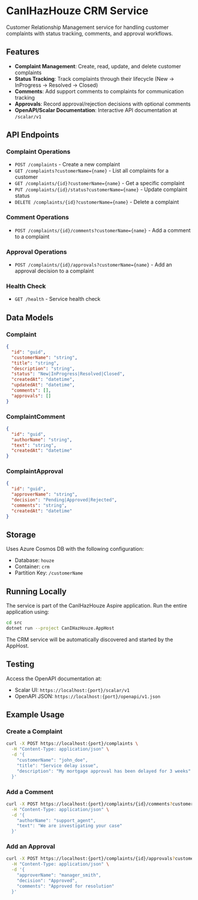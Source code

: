 # CanIHazHouze CRM Service

Customer Relationship Management service for handling customer complaints with status tracking, comments, and approval workflows.

## Features

- **Complaint Management**: Create, read, update, and delete customer complaints
- **Status Tracking**: Track complaints through their lifecycle (New → InProgress → Resolved → Closed)
- **Comments**: Add support comments to complaints for communication tracking
- **Approvals**: Record approval/rejection decisions with optional comments
- **OpenAPI/Scalar Documentation**: Interactive API documentation at `/scalar/v1`

## API Endpoints

### Complaint Operations
- `POST /complaints` - Create a new complaint
- `GET /complaints?customerName={name}` - List all complaints for a customer
- `GET /complaints/{id}?customerName={name}` - Get a specific complaint
- `PUT /complaints/{id}/status?customerName={name}` - Update complaint status
- `DELETE /complaints/{id}?customerName={name}` - Delete a complaint

### Comment Operations
- `POST /complaints/{id}/comments?customerName={name}` - Add a comment to a complaint

### Approval Operations
- `POST /complaints/{id}/approvals?customerName={name}` - Add an approval decision to a complaint

### Health Check
- `GET /health` - Service health check

## Data Models

### Complaint
```json
{
  "id": "guid",
  "customerName": "string",
  "title": "string",
  "description": "string",
  "status": "New|InProgress|Resolved|Closed",
  "createdAt": "datetime",
  "updatedAt": "datetime",
  "comments": [],
  "approvals": []
}
```

### ComplaintComment
```json
{
  "id": "guid",
  "authorName": "string",
  "text": "string",
  "createdAt": "datetime"
}
```

### ComplaintApproval
```json
{
  "id": "guid",
  "approverName": "string",
  "decision": "Pending|Approved|Rejected",
  "comments": "string",
  "createdAt": "datetime"
}
```

## Storage

Uses Azure Cosmos DB with the following configuration:
- Database: `houze`
- Container: `crm`
- Partition Key: `/customerName`

## Running Locally

The service is part of the CanIHazHouze Aspire application. Run the entire application using:

```bash
cd src
dotnet run --project CanIHazHouze.AppHost
```

The CRM service will be automatically discovered and started by the AppHost.

## Testing

Access the OpenAPI documentation at:
- Scalar UI: `https://localhost:{port}/scalar/v1`
- OpenAPI JSON: `https://localhost:{port}/openapi/v1.json`

## Example Usage

### Create a Complaint
```bash
curl -X POST https://localhost:{port}/complaints \
  -H "Content-Type: application/json" \
  -d '{
    "customerName": "john_doe",
    "title": "Service delay issue",
    "description": "My mortgage approval has been delayed for 3 weeks"
  }'
```

### Add a Comment
```bash
curl -X POST https://localhost:{port}/complaints/{id}/comments?customerName=john_doe \
  -H "Content-Type: application/json" \
  -d '{
    "authorName": "support_agent",
    "text": "We are investigating your case"
  }'
```

### Add an Approval
```bash
curl -X POST https://localhost:{port}/complaints/{id}/approvals?customerName=john_doe \
  -H "Content-Type: application/json" \
  -d '{
    "approverName": "manager_smith",
    "decision": "Approved",
    "comments": "Approved for resolution"
  }'
```
